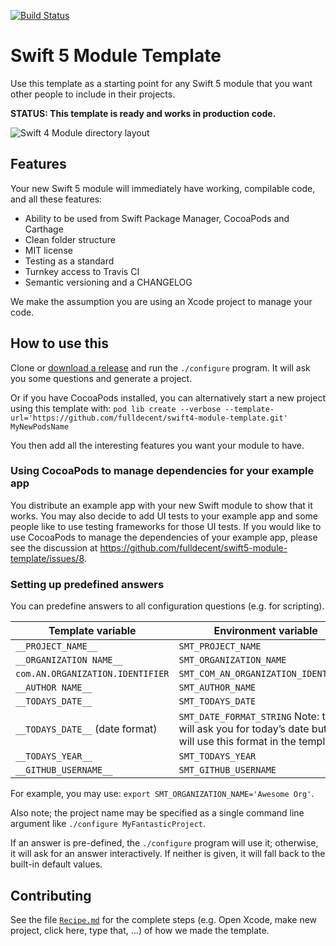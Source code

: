 [![Build Status](https://travis-ci.org/fulldecent/swift5-module-template.svg?branch=master)](https://travis-ci.org/fulldecent/swift5-module-template)

# Swift 5 Module Template
Use this template as a starting point for any Swift 5 module that you want other people to include in their projects.

**STATUS: This template is ready and works in production code.**

![Swift 4 Module directory layout](https://user-images.githubusercontent.com/382183/27513507-9799806c-5936-11e7-8d76-4c2ba3019bf9.png)

## Features
Your new Swift 5 module will immediately have working, compilable code, and all these features:

-   Ability to be used from Swift Package Manager, CocoaPods and Carthage
-   Clean folder structure
-   MIT license
-   Testing as a standard
-   Turnkey access to Travis CI
-   Semantic versioning and a CHANGELOG

We make the assumption you are using an Xcode project to manage your code.

## How to use this

Clone or [download a release](https://github.com/fulldecent/swift-package/releases) and run the  `./configure` program. It will ask you some questions and generate a project.

Or if you have CocoaPods installed, you can alternatively start a new project using this template with: `pod lib create --verbose --template-url='https://github.com/fulldecent/swift4-module-template.git' MyNewPodsName`

You then add all the interesting features you want your module to have.

### Using CocoaPods to manage dependencies for your example app

You distribute an example app with your new Swift module to show that it works. You may also decide to add UI tests to your example app and some people like to use testing frameworks for those UI tests. If you would like to use CocoaPods to manage the dependencies of your example app, please see the discussion at https://github.com/fulldecent/swift5-module-template/issues/8.

### Setting up predefined answers

You can predefine answers to all configuration questions (e.g. for scripting).

| Template variable                | Environment variable                     |
| -------------------------------- | ---------------------------------------- |
| `__PROJECT_NAME__`               | `SMT_PROJECT_NAME`                       |
| `__ORGANIZATION NAME__`          | `SMT_ORGANIZATION_NAME`                  |
| `com.AN.ORGANIZATION.IDENTIFIER` | `SMT_COM_AN_ORGANIZATION_IDENTIFIER`     |
| `__AUTHOR NAME__`                | `SMT_AUTHOR_NAME`                        |
| `__TODAYS_DATE__`                | `SMT_TODAYS_DATE`                        |
| `__TODAYS_DATE__` (date format)  | `SMT_DATE_FORMAT_STRING` Note: this will ask you for today’s date but it will use this format in the template. |
| `__TODAYS_YEAR__`                | `SMT_TODAYS_YEAR`                        |
| `__GITHUB_USERNAME__`            | `SMT_GITHUB_USERNAME`                    |

For example, you may use: `export SMT_ORGANIZATION_NAME='Awesome Org'`.

Also note; the project name may be specified as a single command line argument like `./configure MyFantasticProject`.

If an answer is pre-defined, the `./configure` program will use it; otherwise, it will ask for an answer interactively. If neither is given, it will fall back to the built-in default values.

## Contributing

See the file [`Recipe.md`](Recipe.md) for the complete steps (e.g. Open Xcode, make new project, click here, type that, …) of how we made the template.
